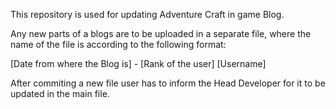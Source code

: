 This repository is used for updating Adventure Craft in game Blog.

Any new parts of a blogs are to be uploaded in a separate file, 
where the name of the file is according to the following format:

[Date from where the Blog is] - [Rank of the user] [Username]

After commiting a new file user has to inform the Head Developer
for it to be updated in the main file.
